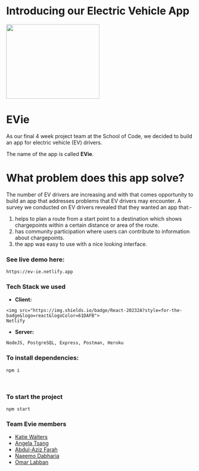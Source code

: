 # Introducing our Electric Vehicle App
<img src="https://user-images.githubusercontent.com/74318481/184169309-e7c26419-67d3-48f9-b4c5-9fdccb8e9e6e.jpg" height="200" width="250">

# EVie 

As our final 4 week project team at the School of Code, we decided to build an app for electric vehicle (EV) drivers. 

The name of the app is called **EVie**.


# What problem does this app solve?
The number of EV drivers are increasing and with that comes opportunity to build an app that addresses problems that EV drivers may encounter. A survey we conducted on EV drivers revealed that they wanted an app that:-
1. helps to plan a route from a start point to a destination which shows chargepoints within a certain distance or area of the route.
2. has community participation where users can contribute to information about chargepoints.
3. the app was easy to use with a nice looking interface. 


### See live demo here:
```
https://ev-ie.netlify.app
```



### Tech Stack we used

- **Client:** 
```
<img src="https://img.shields.io/badge/React-20232A?style=for-the-badge&logo=react&logoColor=61DAFB">  
Netlify
```

- **Server:** 
```
NodeJS, PostgreSQL, Express, Postman, Heroku
```

### To install dependencies:
```
npm i
```

<br>

### To start the project
```
npm start
```
### Team Evie members
- [Katie Walters](https://github.com/KatieClarinet)
- [Angela Tsang](https://github.com/soting)
- [Abdul-Aziz Farah](https://github.com/abdul-aziz93)
- [Naeemo Dabharia](https://github.com/NeemoDab)
- [Omar Labban](https://github.com/olabban88)


